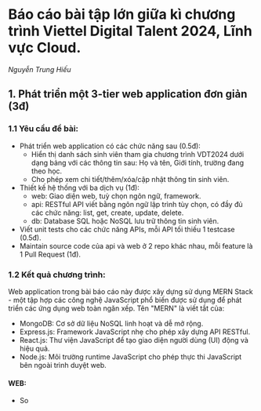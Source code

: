 # Báo cáo bài tập lớn giữa kì chương trình Viettel Digital Talent 2024, Lĩnh vực Cloud.
_Nguyễn Trung Hiếu_

## 1. Phát triển một 3-tier web application đơn giản (3đ)

### 1.1 Yêu cầu đề bài:

* Phát triển web application có các chức năng sau (0.5đ):
    - Hiển thị danh sách sinh viên tham gia chương trình VDT2024 dưới dạng bảng với các thông tin sau: Họ và tên, Giới tính, trường đang theo học.
    - Cho phép xem chi tiết/thêm/xóa/cập nhật thông tin sinh viên.
* Thiết kế hệ thống với ba dịch vụ (1đ):
    - web: Giao diện web, tuỳ chọn ngôn ngữ, framework.
    - api: RESTful API viết bằng ngôn ngữ lập trình tùy chọn, có đầy đủ các chức năng: list, get, create, update, delete.
    - db: Database SQL hoặc NoSQL lưu trữ thông tin sinh viên.
* Viết unit tests cho các chức năng APIs, mỗi API tối thiếu 1 testcase (0.5đ).
* Maintain source code của api và web ở 2 repo khác nhau, mỗi feature là 1 Pull Request (1đ).

### 1.2 Kết quả chương trình:

Web application trong bài báo cáo này được xây dựng sử dụng MERN Stack - một tập hợp các công nghệ JavaScript phổ biến được sử dụng để phát triển các ứng dụng web toàn ngăn xếp. Tên "MERN" là viết tắt của:

* MongoDB: Cơ sở dữ liệu NoSQL linh hoạt và dễ mở rộng.
* Express.js: Framework JavaScript nhẹ cho phép xây dựng API RESTful.
* React.js: Thư viện JavaScript để tạo giao diện người dùng (UI) động và hiệu quả.
* Node.js: Môi trường runtime JavaScript cho phép thực thi JavaScript bên ngoài trình duyệt web.
 
 #### WEB: 

* So
